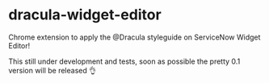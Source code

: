 # dracula-widget-editor

Chrome extension to apply the @Dracula styleguide on ServiceNow Widget Editor!

This still under development and tests, soon as possible the pretty 0.1 version will be released 👌

